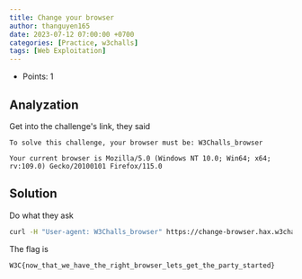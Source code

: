 ```yaml
---
title: Change your browser
author: thanguyen165
date: 2023-07-12 07:00:00 +0700
categories: [Practice, w3challs]
tags: [Web Exploitation]
---
```


* Points: 1

## Analyzation

Get into the challenge's link, they said
```
To solve this challenge, your browser must be: W3Challs_browser

Your current browser is Mozilla/5.0 (Windows NT 10.0; Win64; x64; rv:109.0) Gecko/20100101 Firefox/115.0
```

## Solution

Do what they ask

```sh
curl -H "User-agent: W3Challs_browser" https://change-browser.hax.w3challs.com
```

The flag is
```
W3C{now_that_we_have_the_right_browser_lets_get_the_party_started}
```